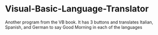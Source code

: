 # Visual-Basic-Language-Translator
Another program from the VB book. It has 3 buttons and translates Italian, Spanish, and German to say Good Morning in each of the languages
